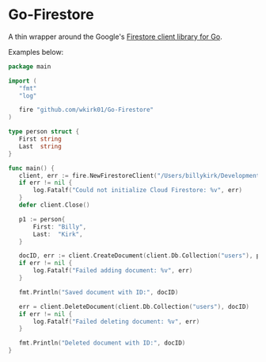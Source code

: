 # Go-Firestore

A thin wrapper around the Google's [Firestore client library for Go](https://github.com/googleapis/google-cloud-go/tree/master/firestore).

Examples below:

```go
package main

import (
   "fmt"
   "log"

   fire "github.com/wkirk01/Go-Firestore"
)

type person struct {
   First string
   Last  string
}

func main() {
   client, err := fire.NewFirestoreClient("/Users/billykirk/Development/Firebase/Credentials/wkirk-go-test.json")
   if err != nil {
	   log.Fatalf("Could not initialize Cloud Firestore: %v", err)
   }
   defer client.Close()

   p1 := person{
	   First: "Billy",
	   Last:  "Kirk",
   }

   docID, err := client.CreateDocument(client.Db.Collection("users"), p1)
   if err != nil {
	   log.Fatalf("Failed adding document: %v", err)
   }

   fmt.Println("Saved document with ID:", docID)

   err = client.DeleteDocument(client.Db.Collection("users"), docID)
   if err != nil {
 	   log.Fatalf("Failed deleting document: %v", err)
   }

   fmt.Println("Deleted document with ID:", docID)
}
```